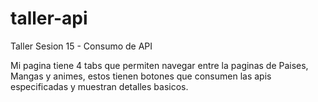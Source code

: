 # taller-api
Taller Sesion 15 - Consumo de API

Mi pagina tiene 4 tabs que permiten navegar entre la paginas de Paises, Mangas y animes, estos tienen botones que consumen las apis especificadas y muestran detalles basicos.
